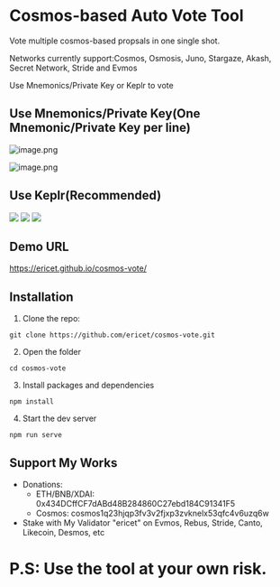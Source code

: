 # Cosmos-based Auto Vote Tool

Vote multiple cosmos-based propsals in one single shot. 

Networks currently support:Cosmos, Osmosis, Juno, Stargaze, Akash, Secret Network, Stride and Evmos

Use Mnemonics/Private Key or Keplr to vote


## Use Mnemonics/Private Key(One Mnemonic/Private Key per line)
![image.png](https://cdn.steemitimages.com/DQmbRrHjfoto2hHgFZ5eLiS2m53pzSYYm4LfxDkfdA26ZsN/image.png)

![image.png](https://cdn.steemitimages.com/DQmNicB6oz1QjZuCTtghBGBNhPbhKURSESWf3W4EV4LZBpR/image.png)

## Use Keplr(Recommended)
![](https://cdn.steemitimages.com/DQmRPHNiNaeTTLnThVEdvKyA2rC2t4DrjRrbzTMjZaqK8bx/image.png)
![](https://cdn.steemitimages.com/DQmXQ65nC7eGETi2F6EAt13a4RyZy78gHoiHc8NeyRANdsC/image.png)
![](https://cdn.steemitimages.com/DQmZBpo3YXiDPro5aMDWPekRtin4ZagXmVYNM2oC5LjunmC/image.png)

## Demo URL
https://ericet.github.io/cosmos-vote/

## Installation
1. Clone the repo:

`git clone https://github.com/ericet/cosmos-vote.git`

2. Open the folder

`cd cosmos-vote`

3. Install packages and dependencies

`npm install`

4. Start the dev server

`npm run serve`

## Support My Works
* Donations:
  * ETH/BNB/XDAI: 0x434DCffCF7dABd48B284860C27ebd184C91341F5
  * Cosmos: cosmos1q23hjqp3fv3v2fjxp3zvknelx53qfc4v6uzq6w
* Stake with My Validator "ericet" on Evmos, Rebus, Stride, Canto, Likecoin, Desmos, etc

# P.S: Use the tool at your own risk. 



